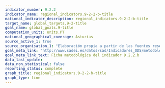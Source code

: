 ```yaml
---
indicator_number: 9.2.2
indicator_name: regional_indicators.9-2-2-b-title
national_indicator_description: regional_indicators.9-2-2-b-title
target_name: global_targets.9-2-title
goal_name: global_goals.9-title
computation_units: units.PT
national_geographical_coverage: Asturias
source_active_1: true
source_organisation_1: "Elaboración propia a partir de las fuentes reseñadas en la ficha metodológica."
goal_meta_link: "http://www.sadei.es/datos/sad/Indicadores_ODS/metodologia/9.2.2.b.pdf"
goal_meta_link_text: Ficha metodológica del indicador 9.2.2.b
data_last_update:  
data_non_statistical: false
reporting_status: complete
graph_title: regional_indicators.9-2-2-b-title
graph_type: line
---
```


